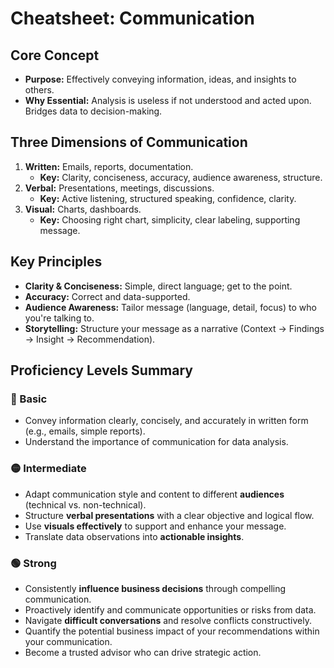 # Cheatsheet: Communication

## Core Concept
*   **Purpose:** Effectively conveying information, ideas, and insights to others.
*   **Why Essential:** Analysis is useless if not understood and acted upon. Bridges data to decision-making.

## Three Dimensions of Communication
1.  **Written:** Emails, reports, documentation.
    *   **Key:** Clarity, conciseness, accuracy, audience awareness, structure.
2.  **Verbal:** Presentations, meetings, discussions.
    *   **Key:** Active listening, structured speaking, confidence, clarity.
3.  **Visual:** Charts, dashboards.
    *   **Key:** Choosing right chart, simplicity, clear labeling, supporting message.

## Key Principles
*   **Clarity & Conciseness:** Simple, direct language; get to the point.
*   **Accuracy:** Correct and data-supported.
*   **Audience Awareness:** Tailor message (language, detail, focus) to who you're talking to.
*   **Storytelling:** Structure your message as a narrative (Context -> Findings -> Insight -> Recommendation).

## Proficiency Levels Summary

### 🔵 Basic
*   Convey information clearly, concisely, and accurately in written form (e.g., emails, simple reports).
*   Understand the importance of communication for data analysis.

### 🟡 Intermediate
*   Adapt communication style and content to different **audiences** (technical vs. non-technical).
*   Structure **verbal presentations** with a clear objective and logical flow.
*   Use **visuals effectively** to support and enhance your message.
*   Translate data observations into **actionable insights**.

### 🟢 Strong
*   Consistently **influence business decisions** through compelling communication.
*   Proactively identify and communicate opportunities or risks from data.
*   Navigate **difficult conversations** and resolve conflicts constructively.
*   Quantify the potential business impact of your recommendations within your communication.
*   Become a trusted advisor who can drive strategic action.
